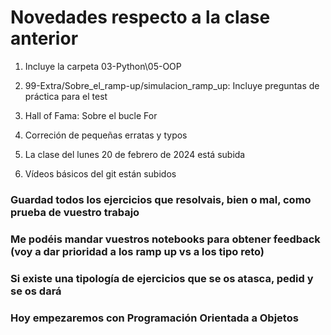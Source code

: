 # Novedades respecto a la clase anterior

1. Incluye la carpeta 03-Python\05-OOP

2. 99-Extra/Sobre_el_ramp-up/simulacion_ramp_up: Incluye preguntas de práctica para el test



4. Hall of Fama: Sobre el bucle For



6. Correción de pequeñas erratas y typos

7. La clase del lunes 20 de febrero de 2024 está subida

8. Vídeos básicos del git están subidos




### Guardad todos los ejercicios que resolvais, bien o mal, como prueba de vuestro trabajo
### Me podéis mandar vuestros notebooks para obtener feedback (voy a dar prioridad a los ramp up vs a los tipo reto)

### Si existe una tipología de ejercicios que se os atasca, pedid y se os dará

### Hoy empezaremos con Programación Orientada a Objetos